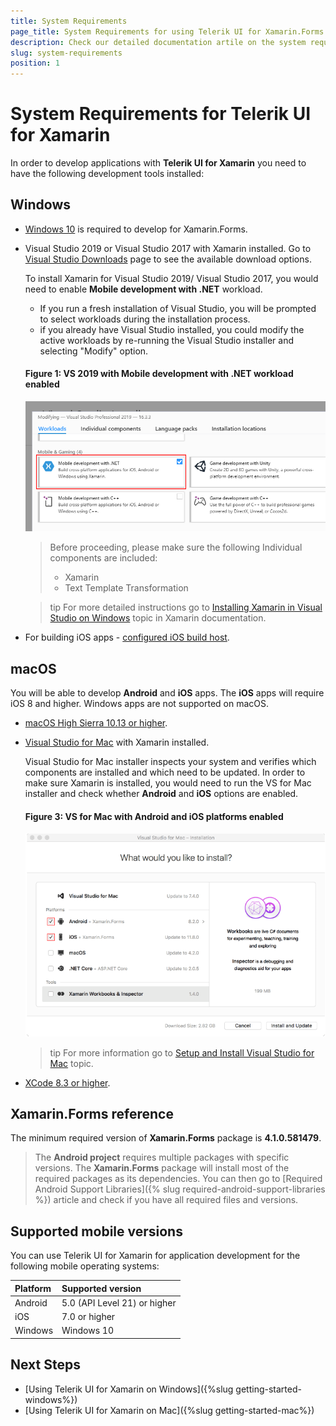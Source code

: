 ```yaml
---
title: System Requirements
page_title: System Requirements for using Telerik UI for Xamarin.Forms
description: Check our detailed documentation artile on the system requirements for using Telerik UI for Xamarin. Find all you need to know in Xamarin.Forms instalation and deployment documentation.
slug: system-requirements
position: 1
---
```


# System Requirements for Telerik UI for Xamarin

In order to develop applications with **Telerik UI for Xamarin** you need to have the following development tools installed:

## Windows

- [Windows 10](https://www.microsoft.com/en-us/windows/get-windows-10) is required to develop for Xamarin.Forms.
- Visual Studio 2019 or Visual Studio 2017 with Xamarin installed. Go to [Visual Studio Downloads](https://visualstudio.microsoft.com/downloads/) page to see the available download options.

	To install Xamarin for Visual Studio 2019/ Visual Studio 2017, you would need to enable **Mobile development with .NET** workload. 
		
	* If you run a fresh installation of Visual Studio, you will be prompted to select workloads during the installation process.
	* if you already have Visual Studio installed, you could modify the active workloads by re-running the Visual Studio installer and selecting "Modify" option.
	
	#### Figure 1: VS 2019 with Mobile development with .NET workload enabled
	![VS 2019 Mobile Workload](images/vs2019_xamarin_workload.png)
		
	> Before proceeding, please make sure the following Individual components are included:
	>	* Xamarin
	>	* Text Template Transformation

	>tip For more detailed instructions go to [Installing Xamarin in Visual Studio on Windows](https://docs.microsoft.com/en-us/xamarin/cross-platform/get-started/installation/windows) topic in Xamarin documentation.
 
- For building iOS apps - [configured iOS build host](https://developer.xamarin.com/guides/ios/getting_started/installation/windows/connecting-to-mac/).


## macOS

You will be able to develop **Android** and **iOS** apps. The **iOS** apps will require iOS 8 and higher. Windows apps are not supported on macOS.

-  [macOS High Sierra 10.13 or higher](http://www.apple.com/osx/).
-  [Visual Studio for Mac](https://www.visualstudio.com/downloads/) with Xamarin installed.

	Visual Studio for Mac installer inspects your system and verifies which components are installed and which need to be updated. In order to make sure Xamarin is installed, you would need to run the VS for Mac installer and check whether **Android** and **iOS** options are enabled.
	
	#### Figure 3: VS for Mac with Android and iOS platforms enabled
	![](images/vsmac_xamarin.png)

	>tip For more information go to [Setup and Install Visual Studio for Mac](https://docs.microsoft.com/en-us/visualstudio/mac/installation) topic.

-  [XCode 8.3 or higher](https://developer.apple.com/xcode/).

## Xamarin.Forms reference

The minimum required version of **Xamarin.Forms** package is **4.1.0.581479**.

>The **Android project** requires multiple packages with specific versions. The **Xamarin.Forms** package will install most of the required packages as its dependencies. You can then go to [Required Android Support Libraries]({% slug required-android-support-libraries %}) article and check if you have all required files and versions.

## Supported mobile versions

You can use Telerik UI for Xamarin for application development for the following mobile operating systems:

|Platform 		| Supported version 			|
|:---			| :---							|
|Android		| 5.0 (API Level 21) or higher	|
|iOS			| 7.0 or higher					|
|Windows		| Windows 10  					|

## Next Steps

- [Using Telerik UI for Xamarin on Windows]({%slug getting-started-windows%})
- [Using Telerik UI for Xamarin on Mac]({%slug getting-started-mac%})